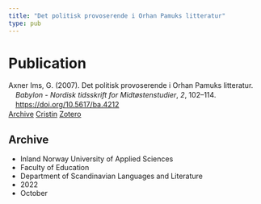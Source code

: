 ```yaml
---
title: "Det politisk provoserende i Orhan Pamuks litteratur"
type: pub
---
```

<h1>Publication</h1>
<article id="csl-bib-container-3AAC3HSJ" class="csl-bib-container">
  <div class="csl-bib-body" style="line-height: 1.35; padding-left: 1em; text-indent:-1em;">
  <div class="csl-entry">Axner Ims, G. (2007). Det politisk provoserende i Orhan Pamuks litteratur. <i>Babylon - Nordisk tidsskrift for Midt&#xF8;stenstudier</i>, <i>2</i>, 102&#x2013;114. <a href="https://doi.org/10.5617/ba.4212">https://doi.org/10.5617/ba.4212</a></div>
</div>
  <div class="csl-bib-buttons">
    <a href="#taxonomy-article-3AAC3HSJ" class="csl-bib-button">Archive</a>
    <a href="https://app.cristin.no/results/show.jsf?id=2066287" alt="Cristin URL" class="csl-bib-button">Cristin</a>
    <a href="http://zotero.org/groups/5022929/items/3AAC3HSJ" alt="Zotero URL" class="csl-bib-button">Zotero</a>
  </div>
  <div id="csl-bib-meta-container-3AAC3HSJ"></div>
</article>
<div id="csl-bib-meta-3AAC3HSJ" class="csl-bib-meta">
  <article id="taxonomy-article-3AAC3HSJ" class="taxonomy-article">
    <h1>Archive</h1>
    <ul>
      <li>Inland Norway University of Applied Sciences</li>
      <li>Faculty of Education</li>
      <li>Department of Scandinavian Languages and Literature</li>
      <li>2022</li>
      <li>October</li>
    </ul>
  </article>
</div>
